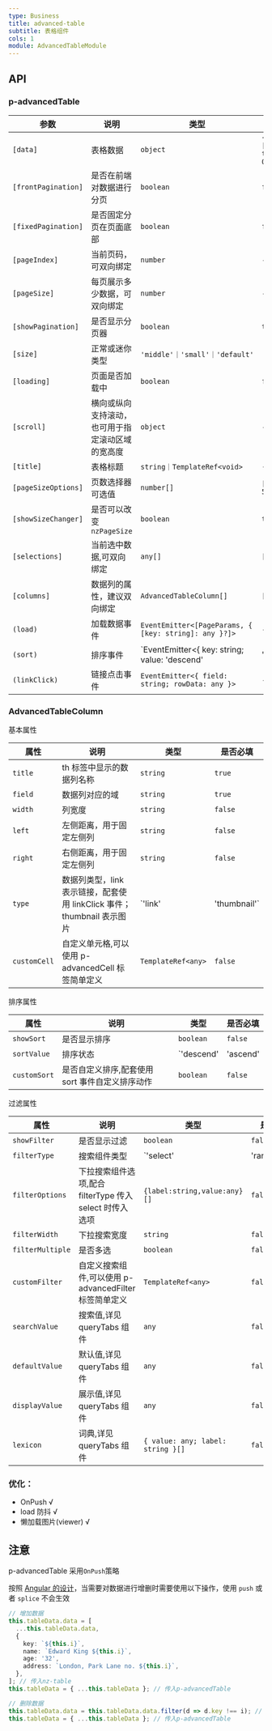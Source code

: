 ```yaml
---
type: Business
title: advanced-table
subtitle: 表格组件
cols: 1
module: AdvancedTableModule
---
```


## API

### p-advancedTable

| 参数                | 说明                                             | 类型                                                                | 默认值                              |
| ------------------- | ------------------------------------------------ | ------------------------------------------------------------------- | ----------------------------------- |
| `[data]`            | 表格数据                                         | `object`                                                            | `{ content: [], totalSize: 0 }` |
| `[frontPagination]` | 是否在前端对数据进行分页                         | `boolean`                                                           | `false`                             |
| `[fixedPagination]` | 是否固定分页在页面底部                           | `boolean`                                                           | `false`                             |
| `[pageIndex]`       | 当前页码，可双向绑定                             | `number`                                                            | -                                   |
| `[pageSize]`        | 每页展示多少数据，可双向绑定                     | `number`                                                            | -                                   |
| `[showPagination]`  | 是否显示分页器                                   | `boolean`                                                           | `true`                              |
| `[size]`            | 正常或迷你类型                                   | `'middle'｜'small'｜'default'`                                      | `'default'`                         |
| `[loading]`         | 页面是否加载中                                   | `boolean`                                                           | `false`                             |
| `[scroll]`          | 横向或纵向支持滚动，也可用于指定滚动区域的宽高度 | `object`                                                            | -                                   |
| `[title]`           | 表格标题                                         | `string｜TemplateRef<void>`                                         | -                                   |
| `[pageSizeOptions]` | 页数选择器可选值                                 | `number[]`                                                          | `[10, 30, 50, 100]`                 |
| `[showSizeChanger]` | 是否可以改变 `nzPageSize`                        | `boolean`                                                           | `true`                              |
| `[selections]`      | 当前选中数据,可双向绑定                          | `any[]`                                                             | `[]`                                |
| `[columns]`         | 数据列的属性，建议双向绑定                       | `AdvancedTableColumn[]`                                             | `[]`                                |
| `(load)`            | 加载数据事件                                     | `EventEmitter<[PageParams, { [key: string]: any }?]>`               | -                                   |
| `(sort)`            | 排序事件                                         | `EventEmitter<{ key: string; value: 'descend' | 'ascend' | null }>` | -                                   |
| `(linkClick)`       | 链接点击事件                                     | `EventEmitter<{ field: string; rowData: any }>`                     | -                                   |

### AdvancedTableColumn

基本属性

| 属性         | 说明                                                                   | 类型                   | 是否必填 |
| ------------ | ---------------------------------------------------------------------- | ---------------------- | -------- |
| `title`      | th 标签中显示的数据列名称                                              | `string`               | `true`   |
| `field`      | 数据列对应的域                                                         | `string`               | `true`   |
| `width`      | 列宽度                                                                 | `string`               | `false`  |
| `left`       | 左侧距离，用于固定左侧列                                               | `string`               | `false`  |
| `right`      | 右侧距离，用于固定左侧列                                               | `string`               | `false`  |
| `type`       | 数据列类型，link 表示链接，配套使用 linkClick 事件；thumbnail 表示图片 | `'link' | 'thumbnail'` | `false`  |
| `customCell` | 自定义单元格,可以使用 p-advancedCell 标签简单定义                      | `TemplateRef<any>`     | `false`  |

排序属性

| 属性         | 说明                                            | 类型                          | 是否必填 |
| ------------ | ----------------------------------------------- | ----------------------------- | -------- |
| `showSort`   | 是否显示排序                                    | `boolean`                     | `false`  |
| `sortValue`  | 排序状态                                        | `'descend' | 'ascend' | null` | `false`  |
| `customSort` | 是否自定义排序,配套使用 sort 事件自定义排序动作 | `boolean`                     | `false`  |

过滤属性

| 属性             | 说明                                                    | 类型                              | 是否必填 |
| ---------------- | ------------------------------------------------------- | --------------------------------- | -------- |
| `showFilter`     | 是否显示过滤                                            | `boolean`                         | `false`  |
| `filterType`     | 搜索组件类型                                            | `'select'|'rangePicker'|'input'`  | `false`  |
| `filterOptions`  | 下拉搜索组件选项,配合 filterType 传入 select 时传入选项 | `{label:string,value:any}[]`      | `false`  |
| `filterWidth`    | 下拉搜索宽度                                            | `string`                          | `false`  |
| `filterMultiple` | 是否多选                                                | `boolean`                         | `false`  |
| `customFilter`   | 自定义搜索组件,可以使用 p-advancedFilter 标签简单定义   | `TemplateRef<any>`                | `false`  |
| `searchValue`    | 搜索值,详见 queryTabs 组件                              | `any`                             | `false`  |
| `defaultValue`   | 默认值,详见 queryTabs 组件                              | `any`                             | `false`  |
| `displayValue`   | 展示值,详见 queryTabs 组件                              | `any`                             | `false`  |
| `lexicon`        | 词典,详见 queryTabs 组件                                | `{ value: any; label: string }[]` | `false`  |

### 优化：

- OnPush √
- load 防抖 √
- 懒加载图片(viewer) √

## 注意

p-advancedTable 采用`OnPush`策略

按照 [Angular 的设计](https://angular.io/guide/lifecycle-hooks#onchanges)，当需要对数据进行增删时需要使用以下操作，使用 `push` 或者 `splice` 不会生效

```typescript
// 增加数据
this.tableData.data = [
  ...this.tableData.data,
  {
    key: `${this.i}`,
    name: `Edward King ${this.i}`,
    age: '32',
    address: `London, Park Lane no. ${this.i}`,
  },
]; // 传入nz-table
this.tableData = { ...this.tableData }; // 传入p-advancedTable

// 删除数据
this.tableData.data = this.tableData.data.filter(d => d.key !== i); // 传入nz-table
this.tableData = { ...this.tableData }; // 传入p-advancedTable
```
